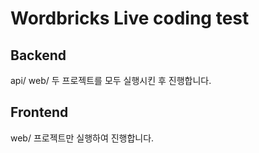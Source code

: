 # Wordbricks Live coding test

## Backend

api/ web/ 두 프로젝트를 모두 실행시킨 후 진행합니다.

## Frontend

web/ 프로젝트만 실행하여 진행합니다.
